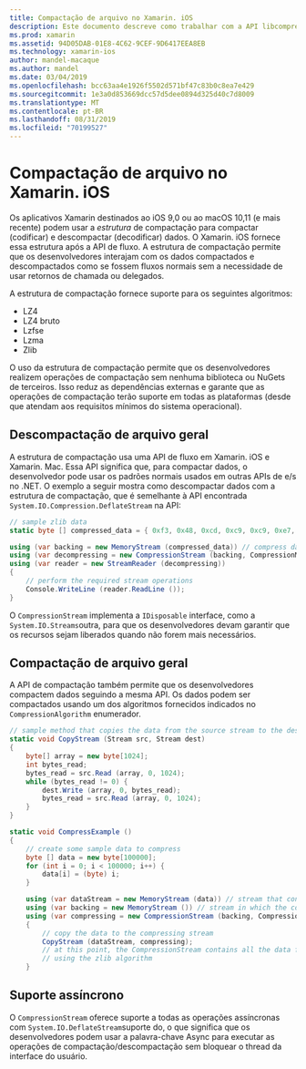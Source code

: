 ```yaml
---
title: Compactação de arquivo no Xamarin. iOS
description: Este documento descreve como trabalhar com a API libcompression no Xamarin. iOS. Ele aborda os diferentes algoritmos de replanação, de replanação e com suporte.
ms.prod: xamarin
ms.assetid: 94D05DAB-01E8-4C62-9CEF-9D6417EEA8EB
ms.technology: xamarin-ios
author: mandel-macaque
ms.author: mandel
ms.date: 03/04/2019
ms.openlocfilehash: bcc63aa4e1926f5502d571bf47c83b0c8ea7e429
ms.sourcegitcommit: 1e3a0d853669dcc57d5dee0894d325d40c7d8009
ms.translationtype: MT
ms.contentlocale: pt-BR
ms.lasthandoff: 08/31/2019
ms.locfileid: "70199527"
---
```

# <a name="file-compression-in-xamarinios"></a>Compactação de arquivo no Xamarin. iOS

Os aplicativos Xamarin destinados ao iOS 9,0 ou ao macOS 10,11 (e mais recente) podem usar a _estrutura_ de compactação para compactar (codificar) e descompactar (decodificar) dados. O Xamarin. iOS fornece essa estrutura após a API de fluxo. A estrutura de compactação permite que os desenvolvedores interajam com os dados compactados e descompactados como se fossem fluxos normais sem a necessidade de usar retornos de chamada ou delegados.

A estrutura de compactação fornece suporte para os seguintes algoritmos:

* LZ4
* LZ4 bruto
* Lzfse
* Lzma
* Zlib

O uso da estrutura de compactação permite que os desenvolvedores realizem operações de compactação sem nenhuma biblioteca ou NuGets de terceiros. Isso reduz as dependências externas e garante que as operações de compactação terão suporte em todas as plataformas (desde que atendam aos requisitos mínimos do sistema operacional).

## <a name="general-file-decompression"></a>Descompactação de arquivo geral

A estrutura de compactação usa uma API de fluxo em Xamarin. iOS e Xamarin. Mac. Essa API significa que, para compactar dados, o desenvolvedor pode usar os padrões normais usados em outras APIs de e/s no .NET. O exemplo a seguir mostra como descompactar dados com a estrutura de compactação, que é semelhante à API encontrada `System.IO.Compression.DeflateStream` na API:

```csharp
// sample zlib data
static byte [] compressed_data = { 0xf3, 0x48, 0xcd, 0xc9, 0xc9, 0xe7, 0x02, 0x00 };

using (var backing = new MemoryStream (compressed_data)) // compress data to read
using (var decompressing = new CompressionStream (backing, CompressionMode.Decompress, CompressionAlgorithm.Zlib)) // create decompression stream with the correct algorithm
using (var reader = new StreamReader (decompressing))
{
    // perform the required stream operations
    Console.WriteLine (reader.ReadLine ());
}
```

O `CompressionStream` implementa a `IDisposable` interface, como a `System.IO.Streams`outra, para que os desenvolvedores devam garantir que os recursos sejam liberados quando não forem mais necessários.

## <a name="general-file-compression"></a>Compactação de arquivo geral

A API de compactação também permite que os desenvolvedores compactem dados seguindo a mesma API. Os dados podem ser compactados usando um dos algoritmos fornecidos indicados no `CompressionAlgorithm` enumerador.

```csharp
// sample method that copies the data from the source stream to the destination stream
static void CopyStream (Stream src, Stream dest)
{
    byte[] array = new byte[1024];
    int bytes_read;
    bytes_read = src.Read (array, 0, 1024);
    while (bytes_read != 0) {
        dest.Write (array, 0, bytes_read);
        bytes_read = src.Read (array, 0, 1024);
    }
}

static void CompressExample ()
{
    // create some sample data to compress
    byte [] data = new byte[100000];
    for (int i = 0; i < 100000; i++) {
        data[i] = (byte) i;
    }

    using (var dataStream = new MemoryStream (data)) // stream that contains the data to compress
    using (var backing = new MemoryStream ()) // stream in which the compress data will be written
    using (var compressing = new CompressionStream (backing, CompressionMode.Compress, CompressionAlgorithm.Zlib, true))
    {
        // copy the data to the compressing stream
        CopyStream (dataStream, compressing);
        // at this point, the CompressionStream contains all the data from the dataStream but compressed
        // using the zlib algorithm
    }
```

## <a name="async-support"></a>Suporte assíncrono

O `CompressionStream` oferece suporte a todas as operações assíncronas com `System.IO.DeflateStream`suporte do, o que significa que os desenvolvedores podem usar a palavra-chave Async para executar as operações de compactação/descompactação sem bloquear o thread da interface do usuário.
